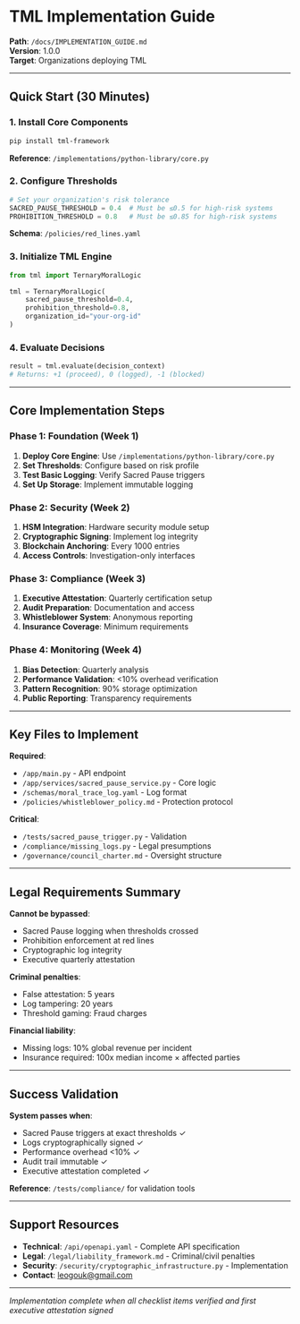 # TML Implementation Guide

**Path**: `/docs/IMPLEMENTATION_GUIDE.md`  
**Version**: 1.0.0  
**Target**: Organizations deploying TML

---

## Quick Start (30 Minutes)

### 1. Install Core Components
```bash
pip install tml-framework
```
**Reference**: `/implementations/python-library/core.py`

### 2. Configure Thresholds
```python
# Set your organization's risk tolerance
SACRED_PAUSE_THRESHOLD = 0.4  # Must be ≤0.5 for high-risk systems
PROHIBITION_THRESHOLD = 0.8   # Must be ≤0.85 for high-risk systems
```
**Schema**: `/policies/red_lines.yaml`

### 3. Initialize TML Engine
```python
from tml import TernaryMoralLogic

tml = TernaryMoralLogic(
    sacred_pause_threshold=0.4,
    prohibition_threshold=0.8,
    organization_id="your-org-id"
)
```

### 4. Evaluate Decisions
```python
result = tml.evaluate(decision_context)
# Returns: +1 (proceed), 0 (logged), -1 (blocked)
```

---

## Core Implementation Steps

### Phase 1: Foundation (Week 1)
1. **Deploy Core Engine**: Use `/implementations/python-library/core.py`
2. **Set Thresholds**: Configure based on risk profile
3. **Test Basic Logging**: Verify Sacred Pause triggers
4. **Set Up Storage**: Implement immutable logging

### Phase 2: Security (Week 2)  
1. **HSM Integration**: Hardware security module setup
2. **Cryptographic Signing**: Implement log integrity
3. **Blockchain Anchoring**: Every 1000 entries
4. **Access Controls**: Investigation-only interfaces

### Phase 3: Compliance (Week 3)
1. **Executive Attestation**: Quarterly certification setup
2. **Audit Preparation**: Documentation and access
3. **Whistleblower System**: Anonymous reporting
4. **Insurance Coverage**: Minimum requirements

### Phase 4: Monitoring (Week 4)
1. **Bias Detection**: Quarterly analysis
2. **Performance Validation**: <10% overhead verification  
3. **Pattern Recognition**: 90% storage optimization
4. **Public Reporting**: Transparency requirements

---

## Key Files to Implement

**Required**:
- `/app/main.py` - API endpoint
- `/app/services/sacred_pause_service.py` - Core logic
- `/schemas/moral_trace_log.yaml` - Log format
- `/policies/whistleblower_policy.md` - Protection protocol

**Critical**:
- `/tests/sacred_pause_trigger.py` - Validation
- `/compliance/missing_logs.py` - Legal presumptions
- `/governance/council_charter.md` - Oversight structure

---

## Legal Requirements Summary

**Cannot be bypassed**:
- Sacred Pause logging when thresholds crossed
- Prohibition enforcement at red lines
- Cryptographic log integrity
- Executive quarterly attestation

**Criminal penalties**:
- False attestation: 5 years
- Log tampering: 20 years  
- Threshold gaming: Fraud charges

**Financial liability**:
- Missing logs: 10% global revenue per incident
- Insurance required: 100x median income × affected parties

---

## Success Validation

**System passes when**:
- Sacred Pause triggers at exact thresholds ✓
- Logs cryptographically signed ✓
- Performance overhead <10% ✓
- Audit trail immutable ✓
- Executive attestation completed ✓

**Reference**: `/tests/compliance/` for validation tools

---

## Support Resources

- **Technical**: `/api/openapi.yaml` - Complete API specification
- **Legal**: `/legal/liability_framework.md` - Criminal/civil penalties
- **Security**: `/security/cryptographic_infrastructure.py` - Implementation
- **Contact**: leogouk@gmail.com

---

*Implementation complete when all checklist items verified and first executive attestation signed*
